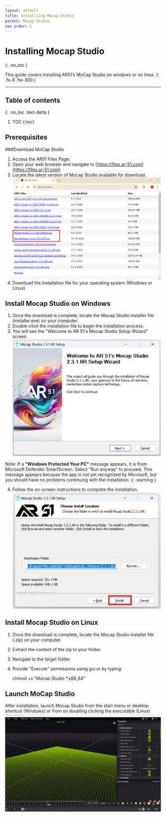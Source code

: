 ```yaml
---
layout: default
title: Installiing Mocap-Studio
parent: Mocap Studio
nav_order: 1
---
```


# Installing Mocap Studio

{: .no_toc }

This guide covers installing AR51’s MoCap Studio on windows or on linux.
{: .fs-6 .fw-300 }

---
## Table of contents
{: .no_toc .text-delta }

1. TOC
{:toc}


## Prerequisites
###Download MoCap Studio
1. Access the AR51 Files Page:
2. Open your web browser and navigate to [https://files.ar-51.com](https://files.ar-51.com)
3. Locate the latest version of Mocap Studio available for download.
![1.ar51_files_website.png](/assets/images/installing_mocap_studio/1.ar51_files_website.png)
4. Download the installation file for your operating system (Windows or Linux).


## Install Mocap Studio on Windows
1. Once the download is complete, locate the Mocap Studio installer file (installer.exe) on your computer.
2. Double-click the installation file to begin the installation process.
3. You will see the "Welcome to AR 51's Mocap Studio <version> Setup Wizard" screen.
![2.mocap_studio_setup_wizard.png](/assets/images/installing_mocap_studio/2.mocap_studio_setup_wizard.png)

Note: If a **"Windows Protected Your PC"** message appears, it is from Microsoft Defender SmartScreen. Select "Run anyway" to proceed. This message appears because the app is not yet recognized by Microsoft, but you should have no problems continuing with the installation.
{: .warning }

4. Follow the on-screen instructions to complete the installation.
![3.mocap_studio_setup_wizard_2.png](/assets/images/installing_mocap_studio/3.mocap_studio_setup_wizard_2.png)

## Install Mocap Studio on Linux
1. Once the download is complete, locate the Mocap Studio installer file (.zip) on your computer.
2. Extract the content of the zip to your folder.
3. Navigate to the target folder.
4. Provide "Execute" permissions using gui or by typing:

   chmod +x "Mocap Studio *.x86_64"


## Launch MoCap Studio
 After installation, launch Mocap Studio from the start menu or desktop shortcut (Windows) or from on doubling clicking the executable (Linux)
![4.mocap_studio_open_window.png](/assets/images/installing_mocap_studio/4.mocap_studio_open_window.png)

